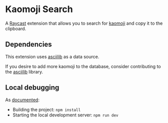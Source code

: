 # Kaomoji Search

A [Raycast](https://www.raycast.com/) extension that allows you to search for [kaomoji](https://en.wiktionary.org/wiki/kaomoji) and copy it to the clipboard.

## Dependencies

This extension uses [asciilib](https://github.com/iansinnott/asciilib) as a data source.

If you desire to add more kaomoji to the database, consider contributing to the [asciilib](https://github.com/iansinnott/asciilib) library.

## Local debugging

As [documented](https://developers.raycast.com/basics/create-your-first-extension#develop-your-extension):

* Building the project: `npm install`
* Starting the local development server: `npm run dev`